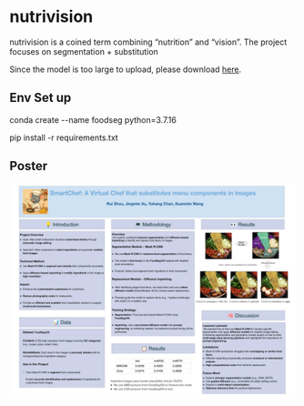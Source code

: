 # nutrivision
nutrivision is a coined term combining “nutrition” and “vision”. The project focuses on segmentation + substitution

Since the model is too large to upload, please download [here](https://drive.google.com/file/d/1vyF1gXwzVen_9FviCVYAKSWNcc7DhxvU/view?usp=drive_link).

## Env Set up
conda create --name foodseg python=3.7.16

pip install -r requirements.txt

## Poster
![Poster](Poster.jpg)
